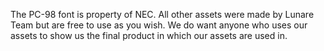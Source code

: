 The PC-98 font is property of NEC.
All other assets were made by Lunare Team but are free to use as you wish.
We do want anyone who uses our assets to show us the final product in which our assets are used in.
